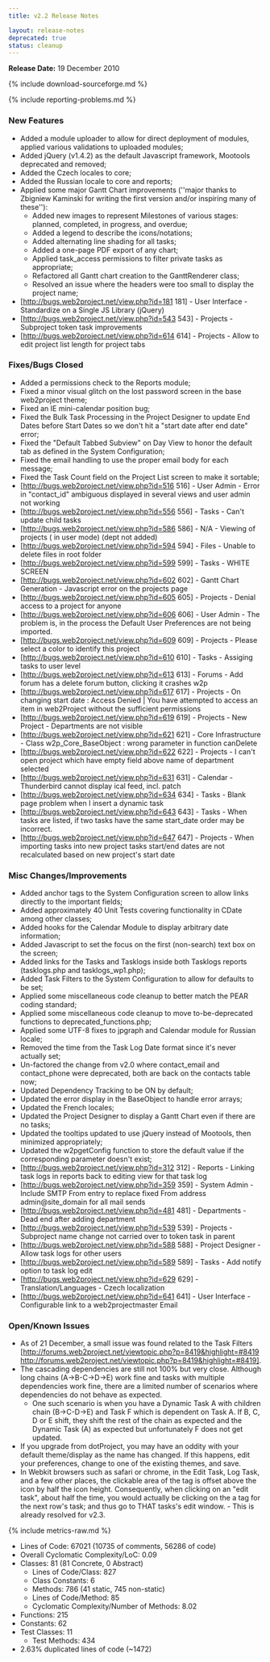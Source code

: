 ```yaml
---
title: v2.2 Release Notes

layout: release-notes
deprecated: true
status: cleanup
---
```


**Release Date:** 19 December 2010

{% include download-sourceforge.md %}

{% include reporting-problems.md %}

### New Features

* Added a module uploader to allow for direct deployment of modules, applied various validations to uploaded modules;
* Added jQuery (v1.4.2) as the default Javascript framework, Mootools deprecated and removed;
* Added the Czech locales to core;
* Added the Russian locale to core and reports;
* Applied some major Gantt Chart improvements (''major thanks to Zbigniew Kaminski for writing the first version and/or inspiring many of these''):
  * Added new images to represent Milestones of various stages: planned, completed, in progress, and overdue;
  * Added a legend to describe the icons/notations;
  * Added alternating line shading for all tasks;
  * Added a one-page PDF export of any chart;
  * Applied task_access permissions to filter private tasks as appropriate;
  * Refactored all Gantt chart creation to the GanttRenderer class;
  * Resolved an issue where the headers were too small to display the project name;
* [http://bugs.web2project.net/view.php?id=181 181] - User Interface - Standardize on a Single JS Library (jQuery)
* [http://bugs.web2project.net/view.php?id=543 543] - Projects - Subproject token task improvements
* [http://bugs.web2project.net/view.php?id=614 614] - Projects - Allow to edit project list length for project tabs

### Fixes/Bugs Closed

* Added a permissions check to the Reports module;
* Fixed a minor visual glitch on the lost password screen in the base web2project theme;
* Fixed an IE mini-calendar position bug;
* Fixed the Bulk Task Processing in the Project Designer to update End Dates before Start Dates so we don't hit a "start date after end date" error;
* Fixed the "Default Tabbed Subview" on Day View to honor the default tab as defined in the System Configuration;
* Fixed the email handling to use the proper email body for each message;
* Fixed the Task Count field on the Project List screen to make it sortable;
* [http://bugs.web2project.net/view.php?id=516 516] - User Admin - Error in "contact_id" ambiguous displayed in several views and user admin not working
* [http://bugs.web2project.net/view.php?id=556 556] - Tasks - Can't update child tasks
* [http://bugs.web2project.net/view.php?id=586 586] - N/A - Viewing of projects ( in user mode) (dept not added)
* [http://bugs.web2project.net/view.php?id=594 594] - Files - Unable to delete files in root folder
* [http://bugs.web2project.net/view.php?id=599 599] - Tasks - WHITE SCREEN
* [http://bugs.web2project.net/view.php?id=602 602] - Gantt Chart Generation - Javascript error on the projects page
* [http://bugs.web2project.net/view.php?id=605 605] - Projects	- Denial access to a project for anyone
* [http://bugs.web2project.net/view.php?id=606 606] - User Admin - The problem is, in the process the Default User Preferences are not being imported.
* [http://bugs.web2project.net/view.php?id=609 609] - Projects - Please select a color to identify this project
* [http://bugs.web2project.net/view.php?id=610 610] - Tasks - Assiging tasks to user level
* [http://bugs.web2project.net/view.php?id=613 613] - Forums - Add forum has a delete forum button, clicking it crashes w2p
* [http://bugs.web2project.net/view.php?id=617 617] - Projects - On changing start date : Access Denied | You have attempted to access an item in web2Project without the sufficient permissions
* [http://bugs.web2project.net/view.php?id=619 619] - Projects - New Project - Departments are not visible
* [http://bugs.web2project.net/view.php?id=621 621] - Core Infrastructure - Class w2p_Core_BaseObject : wrong parameter in function canDelete
* [http://bugs.web2project.net/view.php?id=622 622] - Projects - I can't open project which have empty field above name of department selected
* [http://bugs.web2project.net/view.php?id=631 631] - Calendar - Thunderbird cannot display ical feed, incl. patch
* [http://bugs.web2project.net/view.php?id=634 634] - Tasks - Blank page problem when I insert a dynamic task
* [http://bugs.web2project.net/view.php?id=643 643] - Tasks - When tasks are listed, if two tasks have the same start_date order may be incorrect.
* [http://bugs.web2project.net/view.php?id=647 647] - Projects - When importing tasks into new project tasks start/end dates are not recalculated based on new project's start date

### Misc Changes/Improvements

* Added anchor tags to the System Configuration screen to allow links directly to the important fields;
* Added approximately 40 Unit Tests covering functionality in CDate among other classes;
* Added hooks for the Calendar Module to display arbitrary date information;
* Added Javascript to set the focus on the first (non-search) text box on the screen;
* Added links for the Tasks and Tasklogs inside both Tasklogs reports (tasklogs.php and tasklogs_wp1.php);
* Added Task Filters to the System Configuration to allow for defaults to be set;
* Applied some miscellaneous code cleanup to better match the PEAR coding standard;
* Applied some miscellaneous code cleanup to move to-be-deprecated functions to deprecated_functions.php;
* Applied some UTF-8 fixes to jpgraph and Calendar module for Russian locale;
* Removed the time from the Task Log Date format since it's never actually set;
* Un-factored the change from v2.0 where contact_email and contact_phone were deprecated, both are back on the contacts table now;
* Updated Dependency Tracking to be ON by default;
* Updated the error display in the BaseObject to handle error arrays;
* Updated the French locales;
* Updated the Project Designer to display a Gantt Chart even if there are no tasks;
* Updated the tooltips updated to use jQuery instead of Mootools, then minimized appropriately;
* Updated the w2pgetConfig function to store the default value if the corresponding parameter doesn't exist;
* [http://bugs.web2project.net/view.php?id=312 312] - Reports - Linking task logs in reports back to editing view for that task log
* [http://bugs.web2project.net/view.php?id=359 359] - System Admin - Include SMTP From entry to replace fixed From address admin@site_domain for all mail sends
* [http://bugs.web2project.net/view.php?id=481 481] - Departments - Dead end after adding department
* [http://bugs.web2project.net/view.php?id=539 539] - Projects - Subproject name change not carried over to token task in parent
* [http://bugs.web2project.net/view.php?id=588 588] - Project Designer - Allow task logs for other users
* [http://bugs.web2project.net/view.php?id=589 589] - Tasks - Add notify option to task log edit
* [http://bugs.web2project.net/view.php?id=629 629] - Translation/Languages - Czech localization
* [http://bugs.web2project.net/view.php?id=641 641] - User Interface - Configurable link to a web2projectmaster Email

### Open/Known Issues

* As of 21 December, a small issue was found related to the Task Filters [http://forums.web2project.net/viewtopic.php?p=8419&highlight=#8419 http://forums.web2project.net/viewtopic.php?p=8419&highlight=#8419].
* The cascading dependencies are still not 100% but very close.  Although long chains (A->B-C->D->E) work fine and tasks with multiple dependencies work fine, there are a limited number of scenarios where dependencies do not behave as expected.
  * One such scenario is when you have a Dynamic Task A with children chain (B->C-D->E) and Task F which is dependent on Task A.  If B, C, D or E shift, they shift the rest of the chain as expected and the Dynamic Task (A) as expected but unfortunately F does not get updated.
* If you upgrade from dotProject, you may have an oddity with your default theme/display as the name has changed.  If this happens, edit your preferences, change to one of the existing themes, and save.
* In Webkit browsers such as safari or chrome, in the Edit Task, Log Task, and a few other places, the clickable area of the tag is offset above the icon by half the icon height. Consequently, when clicking on an "edit task", about half the time, you would actually be clicking on the a tag for the next row's task; and thus go to THAT tasks's edit window. - This is already resolved for v2.3.

{% include metrics-raw.md %}

* Lines of Code: 67021 (10735 of comments, 56286 of code)
* Overall Cyclomatic Complexity/LoC: 0.09
* Classes: 81 (81 Concrete, 0 Abstract)
  * Lines of Code/Class: 827
  * Class Constants: 6
  * Methods: 786 (41 static, 745 non-static)
  * Lines of Code/Method: 85
  * Cyclomatic Complexity/Number of Methods: 8.02
* Functions: 215
* Constants: 62
* Test Classes: 11
  * Test Methods: 434
* 2.63% duplicated lines of code (~1472)